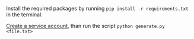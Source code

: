 Install the required packages by running `pip install -r requirements.txt` in the terminal.

[Create a service account](https://developers.google.com/identity/protocols/oauth2/service-account#creatinganaccount), than run the script `python generate.py <file.txt>`
